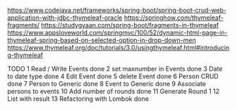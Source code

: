https://www.codejava.net/frameworks/spring-boot/spring-boot-crud-web-application-with-jdbc-thymeleaf-oracle
https://springhow.com/thymeleaf-fragments/
https://studygyaan.com/spring-boot/fragments-in-thymeleaf
https://www.appsloveworld.com/springmvc/100/52/dynamic-html-page-in-thymeleaf-spring-based-on-selected-option-in-drop-down-men
https://www.thymeleaf.org/doc/tutorials/3.0/usingthymeleaf.html#introducing-thymeleaf

TODO
1  Read / Write Events         done
2  set maxnumber in Events     done
3  Date to date type           done
4  Edit Event                  done
5  delete Event                done
6  Person CRUD                 done
7  Person to Generic           done
8  Event to Generic            done
9  Associate persons to events
10 Add number of rounds        done
11 Generate Round 1
12 List with result
13 Refactoring with Lombok     done

